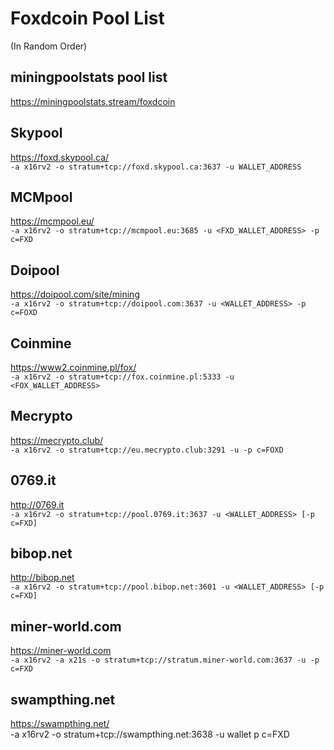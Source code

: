 # Foxdcoin Pool List
(In Random Order)

## miningpoolstats pool list<br />
https://miningpoolstats.stream/foxdcoin

## Skypool
https://foxd.skypool.ca/ <br />
`-a x16rv2 -o stratum+tcp://foxd.skypool.ca:3637 -u WALLET_ADDRESS `


## MCMpool
https://mcmpool.eu/ <br />
`-a x16rv2 -o stratum+tcp://mcmpool.eu:3685 -u <FXD_WALLET_ADDRESS> -p c=FXD`


## Doipool
https://doipool.com/site/mining  <br />
`-a x16rv2 -o stratum+tcp://doipool.com:3637 -u <WALLET_ADDRESS> -p c=FOXD`


## Coinmine
https://www2.coinmine.pl/fox/ <br />
`-a x16rv2 -o stratum+tcp://fox.coinmine.pl:5333 -u <FOX_WALLET_ADDRESS>`


## Mecrypto
https://mecrypto.club/  <br />
`-a x16rv2 -o stratum+tcp://eu.mecrypto.club:3291 -u -p c=FOXD`


## 0769.it
http://0769.it  <br />
`-a x16rv2 -o stratum+tcp://pool.0769.it:3637 -u <WALLET_ADDRESS> [-p c=FXD]`


## bibop.net
http://bibop.net  <br />
`-a x16rv2 -o stratum+tcp://pool.bibop.net:3601 -u <WALLET_ADDRESS> [-p c=FXD]`


## miner-world.com  
https://miner-world.com <br />
`-a x16rv2 -a x21s -o stratum+tcp://stratum.miner-world.com:3637 -u -p c=FXD`

## swampthing.net
 https://swampthing.net/  <br />
-a x16rv2 -o stratum+tcp://swampthing.net:3638 -u wallet p c=FXD
